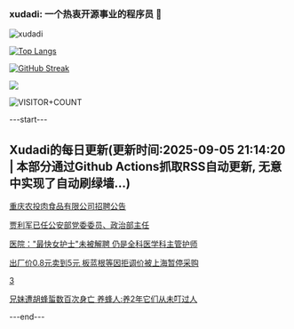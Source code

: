 ### xudadi: 一个热衷开源事业的程序员 👋

![xudadi](https://github-readme-stats-git-masterorgs-github-readme-stats-team.vercel.app/api?username=xudadi)

[![Top Langs](https://github-readme-stats.vercel.app/api/top-langs/?username=xudadi)](https://github.com/anuraghazra/github-readme-stats)

[![GitHub Streak](https://streak-stats.demolab.com?user=xudadi&locale=zh_Hans)](https://git.io/streak-stats)

![](https://raw.githubusercontent.com/xudadi/xudadi/main/assets/github-contribution-grid-snake.svg)

![VISITOR+COUNT](https://komarev.com/ghpvc/?username=xudadi&label=VISITOR+COUNT)


---start---

## Xudadi的每日更新(更新时间:2025-09-05 21:14:20 | 本部分通过Github Actions抓取RSS自动更新, 无意中实现了自动刷绿墙...)

[重庆农投肉食品有限公司招聘公告](https://www.gongkaoleida.com/article/2605990)

[贾利军已任公安部党委委员、政治部主任](https://m.163.com/news/article/K8NG2AUM0512D3VJ.html)

[医院："最快女护士"未被解聘 仍是全科医学科主管护师](https://m.163.com/news/article/K8N67AI70514BE2Q.html)

[出厂价0.8元卖到5元 板蓝根等因拒调价被上海暂停采购](https://m.163.com/news/article/K8N800SG0512D03F.html)

[3](https://m.163.com/touch/news/sub/domestic)

[兄妹遭胡蜂蜇数百次身亡 养蜂人:养2年它们从未叮过人](https://m.163.com/news/article/K8MHFE9U0514R9P4.html)

---end---
